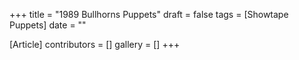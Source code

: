 +++
title = "1989 Bullhorns Puppets"
draft = false
tags = [Showtape Puppets]
date = ""

[Article]
contributors = []
gallery = []
+++